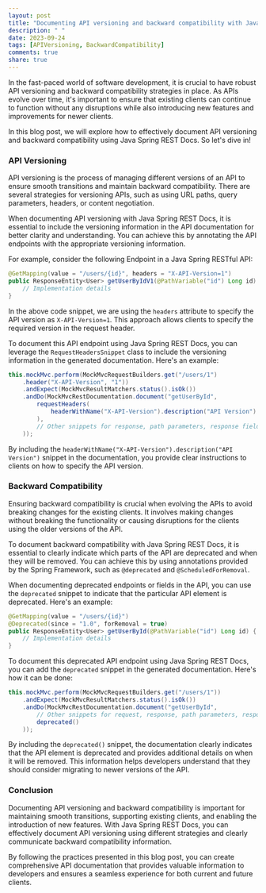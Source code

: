 ```yaml
---
layout: post
title: "Documenting API versioning and backward compatibility with Java Spring REST Docs"
description: " "
date: 2023-09-24
tags: [APIVersioning, BackwardCompatibility]
comments: true
share: true
---
```


In the fast-paced world of software development, it is crucial to have robust API versioning and backward compatibility strategies in place. As APIs evolve over time, it's important to ensure that existing clients can continue to function without any disruptions while also introducing new features and improvements for newer clients.

In this blog post, we will explore how to effectively document API versioning and backward compatibility using Java Spring REST Docs. So let's dive in!

### API Versioning

API versioning is the process of managing different versions of an API to ensure smooth transitions and maintain backward compatibility. There are several strategies for versioning APIs, such as using URL paths, query parameters, headers, or content negotiation.

When documenting API versioning with Java Spring REST Docs, it is essential to include the versioning information in the API documentation for better clarity and understanding. You can achieve this by annotating the API endpoints with the appropriate versioning information.

For example, consider the following Endpoint in a Java Spring RESTful API:

```java
@GetMapping(value = "/users/{id}", headers = "X-API-Version=1")
public ResponseEntity<User> getUserByIdV1(@PathVariable("id") Long id) {
    // Implementation details
}
```

In the above code snippet, we are using the `headers` attribute to specify the API version as `X-API-Version=1`. This approach allows clients to specify the required version in the request header.

To document this API endpoint using Java Spring REST Docs, you can leverage the `RequestHeadersSnippet` class to include the versioning information in the generated documentation. Here's an example:

```java
this.mockMvc.perform(MockMvcRequestBuilders.get("/users/1")
    .header("X-API-Version", "1"))
    .andExpect(MockMvcResultMatchers.status().isOk())
    .andDo(MockMvcRestDocumentation.document("getUserById", 
        requestHeaders(
            headerWithName("X-API-Version").description("API Version")
        ),
        // Other snippets for response, path parameters, response fields, etc.
    ));
```

By including the `headerWithName("X-API-Version").description("API Version")` snippet in the documentation, you provide clear instructions to clients on how to specify the API version.

### Backward Compatibility

Ensuring backward compatibility is crucial when evolving the APIs to avoid breaking changes for the existing clients. It involves making changes without breaking the functionality or causing disruptions for the clients using the older versions of the API.

To document backward compatibility with Java Spring REST Docs, it is essential to clearly indicate which parts of the API are deprecated and when they will be removed. You can achieve this by using annotations provided by the Spring Framework, such as `@deprecated` and `@ScheduledForRemoval`.

When documenting deprecated endpoints or fields in the API, you can use the `deprecated` snippet to indicate that the particular API element is deprecated. Here's an example:

```java
@GetMapping(value = "/users/{id}")
@Deprecated(since = "1.0", forRemoval = true)
public ResponseEntity<User> getUserById(@PathVariable("id") Long id) {
    // Implementation details
}
```

To document this deprecated API endpoint using Java Spring REST Docs, you can add the `deprecated` snippet in the generated documentation. Here's how it can be done:

```java
this.mockMvc.perform(MockMvcRequestBuilders.get("/users/1"))
    .andExpect(MockMvcResultMatchers.status().isOk())
    .andDo(MockMvcRestDocumentation.document("getUserById", 
        // Other snippets for request, response, path parameters, response fields, etc.
        deprecated()
    ));
```

By including the `deprecated()` snippet, the documentation clearly indicates that the API element is deprecated and provides additional details on when it will be removed. This information helps developers understand that they should consider migrating to newer versions of the API.

### Conclusion

Documenting API versioning and backward compatibility is important for maintaining smooth transitions, supporting existing clients, and enabling the introduction of new features. With Java Spring REST Docs, you can effectively document API versioning using different strategies and clearly communicate backward compatibility information.

By following the practices presented in this blog post, you can create comprehensive API documentation that provides valuable information to developers and ensures a seamless experience for both current and future clients.

<!-- #APIVersioning #BackwardCompatibility -->